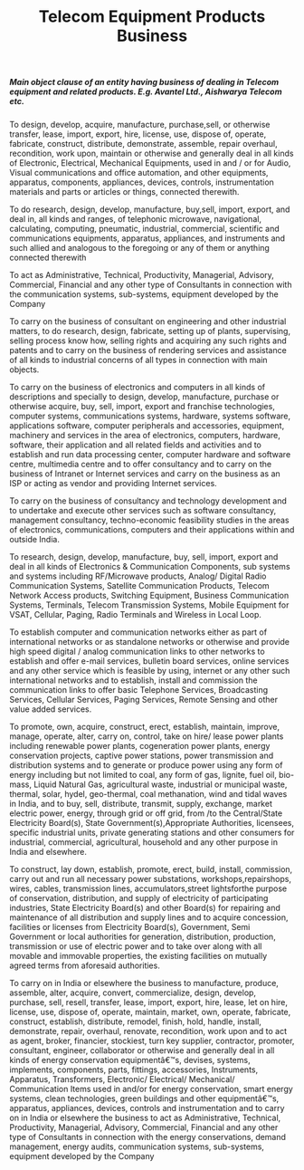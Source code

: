 ﻿---
title: "Telecom Equipment Products Business"
weight: 367
layout: docs
---

##### Main object clause of an entity having business of dealing in Telecom equipment and related products. E.g. Avantel Ltd., Aishwarya Telecom etc.


To design, develop, acquire, manufacture, purchase,sell, or otherwise transfer, lease, import, export, hire, license, use, dispose of, operate, fabricate, construct, distribute, demonstrate, assemble, repair overhaul, recondition, work upon, maintain or otherwise and generally deal in all kinds of Electronic, Electrical, Mechanical Equipments, used in and / or for Audio, Visual communications and office automation, and other equipments, apparatus, components, appliances, devices, controls, instrumentation materials and parts or articles or things, connected therewith.

To do research, design, develop, manufacture, buy,sell, import, export, and deal in, all kinds and ranges, of telephonic microwave, navigational, calculating, computing, pneumatic, industrial, commercial, scientific and communications equipments, apparatus, appliances, and instruments and such allied and analogous to the foregoing or any of them or anything connected therewith

To act as Administrative, Technical, Productivity, Managerial, Advisory, Commercial, Financial and any other type of Consultants in connection with the communication systems, sub-systems, equipment developed by the Company

To carry on the business of consultant on engineering and other industrial matters, to do research, design, fabricate, setting up of plants, supervising, selling process know how, selling rights and acquiring any such rights and patents and to carry on the business of rendering services and assistance of all kinds to industrial concerns of all types in connection with main objects.

To carry on the business of electronics and computers in all kinds of descriptions and specially to design, develop, manufacture, purchase or otherwise acquire, buy, sell, import, export and franchise technologies, computer systems, communications systems, hardware, systems software, applications software, computer peripherals and accessories, equipment, machinery and services in the area of electronics, computers, hardware, software, their application and all related fields and activities and to establish and run data processing center, computer hardware and software centre, multimedia centre and to offer consultancy and to carry on the business of Intranet or Internet services and carry on the business as an ISP or acting as vendor and providing Internet services.

To carry on the business of consultancy and technology development and to undertake and execute other services such as software consultancy, management consultancy, techno-economic feasibility studies in the areas of electronics, communications, computers and their applications within and outside India.

To research, design, develop, manufacture, buy, sell, import, export and deal in all kinds of Electronics & Communication Components, sub systems and systems including RF/Microwave products, Analog/ Digital Radio Communication Systems, Satellite Communication Products, Telecom Network Access products, Switching Equipment, Business Communication Systems, Terminals, Telecom Transmission Systems, Mobile Equipment for VSAT, Cellular, Paging, Radio Terminals and Wireless in Local Loop.

To establish computer and communication networks either as part of international networks or as standalone networks or otherwise and provide high speed digital / analog communication links to other networks to establish and offer e-mail services, bulletin board services, online services and any other service which is feasible by using, internet or any other such international networks and to establish, install and commission the communication links to offer basic Telephone Services, Broadcasting Services, Cellular Services, Paging Services, Remote Sensing and other value added services.

To promote, own, acquire, construct, erect, establish, maintain, improve, manage, operate, alter, carry on, control, take on hire/ lease power plants including renewable power plants, cogeneration power plants, energy conservation projects, captive power stations, power transmission and distribution systems and to generate or produce power using any form of energy including but not limited to coal, any form of gas, lignite, fuel oil, bio-mass, Liquid Natural Gas, agricultural waste, industrial or municipal waste, thermal, solar, hydel, geo-thermal, coal methanation, wind and tidal waves in India, and to buy, sell, distribute, transmit, supply, exchange, market electric power, energy, through grid or off grid, from /to the Central/State Electricity Board(s), State Government(s),Appropriate Authorities, licensees, specific industrial units, private generating stations and other consumers for industrial, commercial, agricultural, household and any other purpose in India and elsewhere.

To construct, lay down, establish, promote, erect, build, install, commission, carry out and run all necessary power substations, workshops,repairshops, wires, cables, transmission lines, accumulators,street lightsforthe purpose of conservation, distribution, and supply of electricity of participating industries, State Electricity Board(s) and other Board(s) for repairing and maintenance of all distribution and supply lines and to acquire concession, facilities or licenses from Electricity Board(s), Government, Semi Government or local authorities for generation, distribution, production, transmission or use of electric power and to take over along with all movable and immovable properties, the existing facilities on mutually agreed terms from aforesaid authorities.

To carry on in India or elsewhere the business to manufacture, produce, assemble, alter, acquire, convert, commercialize, design, develop, purchase, sell, resell, transfer, lease, import, export, hire, lease, let on hire, license, use, dispose of, operate, maintain, market, own, operate, fabricate, construct, establish, distribute, remodel, finish, hold, handle, install, demonstrate, repair, overhaul, renovate, recondition, work upon and to act as agent, broker, financier, stockiest, turn key supplier, contractor, promoter, consultant, engineer, collaborator or otherwise and generally deal in all kinds of energy conservation equipmentâ€™s, devises, systems, implements, components, parts, fittings, accessories, Instruments, Apparatus, Transformers, Electronic/ Electrical/ Mechanical/ Communication Items used in and/or for energy conservation, smart energy systems, clean technologies, green buildings and other equipmentâ€™s, apparatus, appliances, devices, controls and instrumentation and to carry on in India or elsewhere the business to act as Administrative, Technical, Productivity, Managerial, Advisory, Commercial, Financial and any other type of Consultants in connection with the energy conservations, demand management, energy audits, communication systems, sub-systems, equipment developed by the Company

